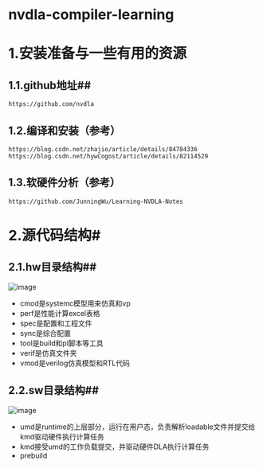 # nvdla-compiler-learning
# 1.安装准备与一些有用的资源 #
## 1.1.github地址##
	https://github.com/nvdla
## 1.2.编译和安装（参考）
	https://blog.csdn.net/zhajio/article/details/84784336 
	https://blog.csdn.net/hywCogost/article/details/82114529
## 1.3.软硬件分析（参考）
	https://github.com/JunningWu/Learning-NVDLA-Notes
# 2.源代码结构#
## 2.1.hw目录结构##
![image](https://github.com/zeasa/nvdla-compiler/raw/master/document/imgs/hwfolderlist.png)

- cmod是systemc模型用来仿真和vp
- perf是性能计算excel表格
- spec是配置和工程文件
- sync是综合配置
- tool是build和pl脚本等工具
- verif是仿真文件夹
- vmod是verilog仿真模型和RTL代码
## 2.2.sw目录结构##
![image](https://github.com/zeasa/nvdla-compiler/raw/master/document/imgs/swfolderlist.png)

- umd是runtime的上层部分，运行在用户态，负责解析loadable文件并提交给kmd驱动硬件执行计算任务
- kmd接受umd的工作负载提交，并驱动硬件DLA执行计算任务
- prebuild
